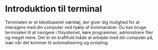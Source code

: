 # Introduktion til terminal

Terminalen er et tekstbaseret værktøj, der giver dig mulighed for at interagere med din computer ved hjælp af kommandoer. Du kan bruge terminalen til at navigere i filsystemet, køre programmer, administrere filer og meget mere. Det er en kraftfuld måde at arbejde med din computer på, især når det kommer til automatisering og scripting.